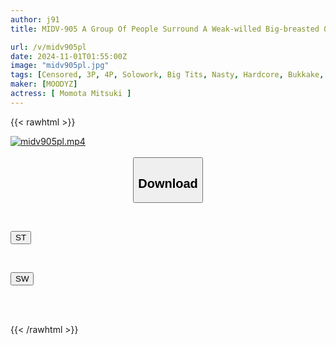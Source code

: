 ```yaml
---
author: j91
title: MIDV-905 A Group Of People Surround A Weak-willed Big-breasted Office Lady On The Train To Work And Molest Her. They Squeeze Her Reluctant Big Tits, Lock Her Away, And Gang-rape Her With Semen. Mitsuki Momota

url: /v/midv905pl
date: 2024-11-01T01:55:00Z
image: "midv905pl.jpg"
tags: [Censored, 3P, 4P, Solowork, Big Tits, Nasty, Hardcore, Bukkake, Abuse	]
maker: [MOODYZ]
actress: [ Momota Mitsuki ]
---
```



{{< rawhtml >}}

<div class="video" data-videoid="a2y38d6ZpmtxkLm">
    <a href="javascript:;">
        <img src="/v/midv905pl/midv905pl.jpg" width="WIDTH" height="HEIGHT" alt="midv905pl.mp4" loading="lazy">
    </a>
</div>

<script type="text/javascript" src="https://j91.asia/asset/on-demand-st.js"></script>

<br>
  <link rel="stylesheet" href="https://j91.asia/asset/bs5.css">
  
  <center>
  <button class="btn btn-primary" type="button" data-bs-toggle="collapse" data-bs-target=".multi-collapse" aria-expanded="false" aria-controls="multiCollapseExample1 multiCollapseExample2"><h2>Download</h2></button></center>
</p>
<div class="row">
  <div class="col">
    <div class="collapse multi-collapse" id="multiCollapseExample1">
      <div class="card card-body">
	      	      <br>
<div class="buttons">  
<p><a href="/v/midv905pl/st.html" target="_blank"><button class="btn-hover color-3"><i class="fa fa-download"></i> ST</button></a></p></div>
    </div>
  </div>
</div>
  <div class="col">
    <div class="collapse multi-collapse" id="multiCollapseExample2">
      <div class="card card-body">
	      <br>
<div class="buttons">
<p><a href="/v/midv905pl/sw.html" target="_blank"><button class="btn-hover color-2"><i class="fa fa-download"></i> SW</button></a></p></div>
<br><br>
      </div>
    </div>
  </div>
</div>

{{< /rawhtml >}}
